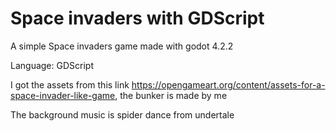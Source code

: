 # Space invaders with GDScript

A simple Space invaders game made with godot 4.2.2

Language: GDScript

I got the assets from this link https://opengameart.org/content/assets-for-a-space-invader-like-game, the bunker is made by me

The background music is spider dance from undertale

